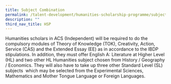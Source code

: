 ```yaml
---
title: Subject Combination
permalink: /talent-development/humanities-scholarship-programme/subject-combination/
description: ""
third_nav_title: HSP
---
```

Humanities scholars in ACS (Independent) will be required to do the compulsory modules of Theory of Knowledge (TOK), Creativity, Action, Service (CAS) and the Extended Essay (EE) as in accordance to the IBDP stipulations. In addition, they must offer English A: Literature at Higher Level (HL) and two other HL Humanities subject chosen from History / Geography / Economics. They will also have to take up three other Standard Level (SL) subjects  which may be selected from the Experimental Sciences, Mathematics and Mother Tongue Language or Foreign Languages.
